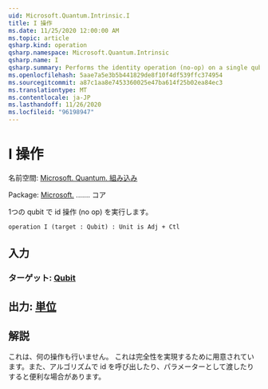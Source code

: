 ```yaml
---
uid: Microsoft.Quantum.Intrinsic.I
title: I 操作
ms.date: 11/25/2020 12:00:00 AM
ms.topic: article
qsharp.kind: operation
qsharp.namespace: Microsoft.Quantum.Intrinsic
qsharp.name: I
qsharp.summary: Performs the identity operation (no-op) on a single qubit.
ms.openlocfilehash: 5aae7a5e3b5b441829de8f10f4df539ffc374954
ms.sourcegitcommit: a87c1aa8e7453360025e47ba614f25b02ea84ec3
ms.translationtype: MT
ms.contentlocale: ja-JP
ms.lasthandoff: 11/26/2020
ms.locfileid: "96198947"
---
```

# <a name="i-operation"></a>I 操作

名前空間: [Microsoft. Quantum. 組み込み](xref:Microsoft.Quantum.Intrinsic)

Package: [Microsoft.](https://nuget.org/packages/Microsoft.Quantum.QSharp.Core) ....... コア


1つの qubit で id 操作 (no op) を実行します。

```qsharp
operation I (target : Qubit) : Unit is Adj + Ctl
```


## <a name="input"></a>入力

### <a name="target--qubit"></a>ターゲット: [Qubit](xref:microsoft.quantum.lang-ref.qubit)





## <a name="output--unit"></a>出力: [単位](xref:microsoft.quantum.lang-ref.unit)



## <a name="remarks"></a>解説

これは、何の操作も行いません。 これは完全性を実現するために用意されています。また、アルゴリズムで id を呼び出したり、パラメーターとして渡したりすると便利な場合があります。
